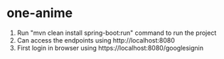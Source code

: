 # one-anime

1. Run "mvn clean install spring-boot:run" command to run the project
2. Can access the endpoints using http://localhost:8080
3. First login in browser using https://localhost:8080/googlesignin
